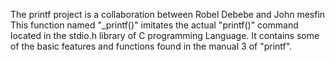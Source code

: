 The printf project is a collaboration between Robel Debebe and John mesfin
This function named "_printf()" imitates the actual "printf()" command located in the stdio.h library of C programming Language. It contains some of the basic features and functions found in the manual 3 of "printf".
